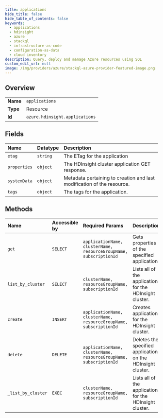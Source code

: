 ```yaml
---
title: applications
hide_title: false
hide_table_of_contents: false
keywords:
  - applications
  - hdinsight
  - azure    
  - stackql
  - infrastructure-as-code
  - configuration-as-data
  - cloud inventory
description: Query, deploy and manage Azure resources using SQL
custom_edit_url: null
image: /img/providers/azure/stackql-azure-provider-featured-image.png
---
```

  
    

## Overview
<table><tbody>
<tr><td><b>Name</b></td><td><code>applications</code></td></tr>
<tr><td><b>Type</b></td><td>Resource</td></tr>
<tr><td><b>Id</b></td><td><code>azure.hdinsight.applications</code></td></tr>
</tbody></table>

## Fields
| Name | Datatype | Description |
|:-----|:---------|:------------|
| `etag` | `string` | The ETag for the application |
| `properties` | `object` | The HDInsight cluster application GET response. |
| `systemData` | `object` | Metadata pertaining to creation and last modification of the resource. |
| `tags` | `object` | The tags for the application. |
## Methods
| Name | Accessible by | Required Params | Description |
|:-----|:--------------|:----------------|:------------|
| `get` | `SELECT` | `applicationName, clusterName, resourceGroupName, subscriptionId` | Gets properties of the specified application. |
| `list_by_cluster` | `SELECT` | `clusterName, resourceGroupName, subscriptionId` | Lists all of the applications for the HDInsight cluster. |
| `create` | `INSERT` | `applicationName, clusterName, resourceGroupName, subscriptionId` | Creates applications for the HDInsight cluster. |
| `delete` | `DELETE` | `applicationName, clusterName, resourceGroupName, subscriptionId` | Deletes the specified application on the HDInsight cluster. |
| `_list_by_cluster` | `EXEC` | `clusterName, resourceGroupName, subscriptionId` | Lists all of the applications for the HDInsight cluster. |
